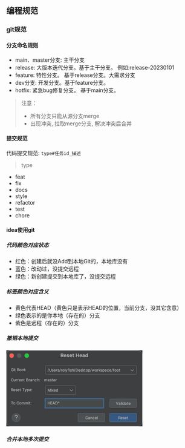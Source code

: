 ## 编程规范



### git规范



#### 分支命名规则

- main、master分支: 主干分支
- release: 大版本迭代分支。基于主干分支。 例如:release-20230101
- feature: 特性分支。 基于release分支。大需求分支
- dev分支: 开发分支。基于feature分支。
- hotfix: 紧急bug修复分支。 基于main分支。

> 注意：
>
> - 所有分支只能从源分支merge
> - 出现冲突, 拉取merge分支, 解决冲突后合并

#### 提交规范

代码提交规范: `type#任务id_描述`

> type

- feat
- fix
- docs
- style
- refactor
- test
- chore

#### idea使用git

##### 代码颜色对应状态

- 红色：创建后就没Add到本地Git的，本地库没有    
- 蓝色：改动过，没提交远程
- 绿色：新创建提交到本地库了，没提交远程

##### 标签颜色对应含义

- 黄色代表HEAD（黄色只是表示HEAD的位置，当前分支，没其它含意）
- 绿色表示的是你本地（存在的）分支
- 紫色是远程（存在的）分支



##### 撤销本地提交

<img src="规范.assets/image-20230711100705883.png" alt="image-20230711100705883" style="zoom:50%;" />



##### 合并本地多次提交





